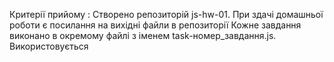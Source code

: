Критерії прийому : Створено репозиторій js-hw-01. При здачі домашньої роботи є
посилання на вихідні файли в репозиторії Кожне завдання виконано в окремому
файлі з іменем task-номер_завдання.js. Використовується

<script type="module">для відкриття коду завдання в окремій області видимості та
уникнення конфліктів імен ідентифікаторів. Назва змінних зрозумілі, описують
сутність. Код відформатований за допомогою Prettier

Завдання 1 Об’яви дві змінних, які зберігають назву та ціну товару: name та
price Присвой змінні наступним характеристикам товару (зразу при об'явленні)
name: Генератор, price: 1000 Використовуючи шаблонний рядок, виведіть в консоль
інформацію про товар. Має вийти: 'Обрано «Генератор», ціна за одиницю 1000
кредитів'. Присвой товар нову ціну - 2000. Використовуючи шаблонний рядок,
виведену в консоль інформації про товар, вийде: 'Обрано «Генератор», ціна за
одиницю 2000 кредитів'.

Завдання 2 Напишіть скрипт перевірки кількості товарів на складі. Є змінні total
(кількість товарів на складі) і ordered (кількість замовленого товару).

Зрівняти ці значення і за результатами вивести:

Якщо в замовленні вказано число, що перевищує кількість товарів на складі, то
виведіть повідомлення "На складі недостатня кількість товару!". В другому
випадку виведіть повідомлення "Замовлення оформлено". Перевірте працездатність
коду з різними значеннями змінної ordered, наприклад 20, 80 і 130.

const total = 100; const ordered = 50;

Завдання 3 Напишіть скрипт, що імітує авторизацію адміністратора в панелі
управління.

Є змінна, message в якій буде записано повідомлення про результат. При
завантаженні сторінки у користувача запитується пароль через prompt:

Якщо натиснули Cancel, записати в message рядок 'Операцію скасовано!' У
протилежному випадку, якщо введено пароль, який відповідає зі значенням
константи ADMIN_PASSWORD, запишіть у message 'Ласкаво просимо!' У протилежному
випадку, якщо ні одна з попередніх умов не виконалася, запишіть у message
'Доступ заборонено, невірний пароль!' Після всіх перевірок вивести в alert
значення змінної message.

const ADMIN_PASSWORD = 'jqueryismyjam'; let message;

Завдання 4 На рахунку користувача є 23580 кредитів, значення яких зберігається в
змінній credits (створи зміну та присвой). Користувач вирішує купити телевізори,
які коштують по 3000 кредитів за штуку. Ціна одного телевізора зберігається в
змінній pricePerDroid (створи та присвой).

При відвідуванні сторінки, використовуючи prompt, необхідно запитати кількість
телевізорів, які користувач хоче купити і зберегти в змінну.

Напишіть скрипт, який:

Якщо в prompt була натиснута кнопка Cancel, виведе повідомлення в консоль
«Операцію скасовано!» У протилежному випадку розраховує загальну ціну замовлення
та зберігає в змінній totalPrice. Перевіряє, чи зможе користувач оплатити
замовлення: якщо сума до оплати перевищує кількість кредитів на рахунок, виводе
в консоль повідомлення 'Недостатньо коштів на рахунку!'. в іншому випадку
Необхідно підрахувати залишок кредитів на рахунку та вивести повідомлення «Ви
купили [кількість] телевізорів, на рахунку залишилось [число] кредитів.'.
Завдання 5

Користувач може оформити доставку товару до себе в країну, вказавши її при
відвідуванні сторінки в prompt. Врахуй, користувач може ввести ім'я країни не
тільки буквами нижнього реєстру, а й на приклад 'кИтАЙ'.

Напишіть скрипт, який виводить повідомлення про вартість доставки у вказану
країну. Формат повідомлення: 'Доставка в [країна] буде коштувати [ціна]
кредитів.

Якщо зазначеної країни немає в списку, то виводи в alert повідомлення 'В вашій
країні доставка не доступна'.

Нижче наведено список країн і вартість доставки.

Китай - 100 кредитів Чилі - 250 кредитів Австралія - 170 кредитів Індія – 80
кредитів Ямайка - 120 кредитів

Завдання 6 (завдання із зірочкою, не обовʼязкове до виконання.)
Напишіть скрипт, який просить відвідувача ввести число в prompt, поки
відвідувач не натисне Cancel і кожен раз додає введене значення до загальної
суми.

При завантаженні сторінки користувачеві пропонується prompt ввести число.
Введене число додається до значення змінної total. Операція введення числа
продовжується до тих пір, поки користувач не натисне кнопку Cancel в prompt.
Після того як користувач припинив введення натиснувши кнопку Cancel, вивести в
alert «Загальна сума чисел дорівнює [сума]». 🔔 Робити перевірку того, що
обліковий запис має саме число, а не довільний набір символів, не потрібно. Якщо
хочеш, у разі некоректного введення, показуй alert з текстом «Було введено не
число, спробуйте ще раз», при цьому результат prompt плюсувати до загальної суми
не потрібно, після чого користувачеві пропонується ввести число в запит let
input; let total = 0;
